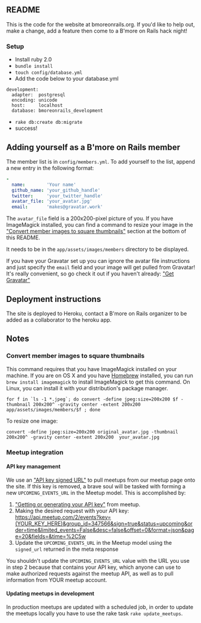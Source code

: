 ## README


This is the code for the website at bmoreonrails.org. If you'd like to help out, make a change, add a feature then come to a B'more on Rails hack night!

### Setup

* Install ruby 2.0
* `bundle install`
* `touch config/database.yml`
* Add the code below to your database.yml
```
development:
  adapter:  postgresql
  encoding: unicode
  host:     localhost
  database: bmoreonrails_development
```
* `rake db:create db:migrate`
* success!

## Adding yourself as a B'more on Rails member

The member list is in `config/members.yml`. To add yourself to the list, append a new entry in the following format:

```yaml
-
  name:        'Your name'
  github_name: 'your_github_handle'
  twitter:     'your_twitter_handle'
  avatar_file: 'your_avatar.jpg'
  email:       'makes@gravatar.work'
```

The `avatar_file` field is a 200x200-pixel picture of you. If you have ImageMagick installed, you can find a command to resize your image in the ["Convert member images to square thumbnails"](https://github.com/bmoreonrails/bmoreonrails.org#convert-member-images-to-square-thumbnails) section at the bottom of this README.

It needs to be in the `app/assets/images/members` directory to be displayed.

If you have your Gravatar set up you can ignore the avatar file instructions and just specify the `email` field and your image will get pulled from Gravatar! It's really convenient, so go check it out if you haven't already: ["Get Gravatar"](http://en.gravatar.com/)

## Deployment instructions

The site is deployed to Heroku, contact a B'more on Rails organizer to be added as a collaborator to the heroku app.

## Notes

### Convert member images to square thumbnails

This command requires that you have ImageMagick installed on your machine. If you are on OS X and you have [Homebrew](http://brew.sh) installed, you can run `brew install imagemagick` to install ImageMagick to get this command. On Linux, you can install it with your distribution's package manager.

    for f in `ls -1 *.jpeg`; do convert -define jpeg:size=200x200 $f -thumbnail 200x200^ -gravity center -extent 200x200 app/assets/images/members/$f ; done

To resize one image:

    convert -define jpeg:size=200x200 original_avatar.jpg -thumbnail 200x200^ -gravity center -extent 200x200  your_avatar.jpg

### Meetup integration

#### API key management

We use an ["API key signed URL"](https://www.meetup.com/meetup_api/auth/#keysign) to pull meetups from our meetup page onto the site. If this key is removed, a brave soul will be tasked with forming a new `UPCOMING_EVENTS_URL` in the Meetup model. This is accomplished by:

1) ["Getting or generating your API key"](https://secure.meetup.com/meetup_api/key/) from meetup.
2) Making the desired request with your API key: https://api.meetup.com/2/events?key=(YOUR_KEY_HERE)&group_id=347566&sign=true&status=upcoming&order=time&limited_events=False&desc=false&offset=0&format=json&page=20&fields=&time=%2C5w
3) Update the `UPCOMING_EVENTS_URL` in the Meetup model using the `signed_url` returned in the meta response

You shouldn't update the `UPCOMING_EVENTS_URL` value with the URL you use in step 2 because that contains your API key, which anyone can use to make authorized requests against the meetup API, as well as to pull information from YOUR meetup account.

#### Updating meetups in development

In production meetups are updated with a scheduled job, in order to update the meetups locally you have to use the rake task `rake update_meetups`.

